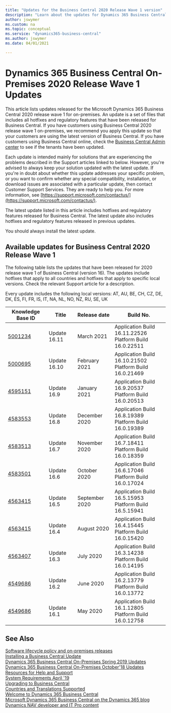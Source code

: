 ```yaml
---
title: "Updates for the Business Central 2020 Release Wave 1 version"
description: "Learn about the updates for Dynamics 365 Business Central 2020 Release Wave 1 on-premises deployments."
author: jswymer
ms.custom: na
ms.topic: conceptual
ms.service: "dynamics365-business-central"
ms.author: jswymer
ms.date: 04/01/2021

---
```


# Dynamics 365 Business Central On-Premises 2020 Release Wave 1 Updates

This article lists updates released for the Microsoft Dynamics 365 Business Central 2020 release wave 1 for on-premises. An update is a set of files that includes all hotfixes and regulatory features that have been released for Business Central. If you have customers using Business Central 2020 release wave 1 on-premises, we recommend you apply this update so that your customers are using the latest version of Business Central. If you have customers using Business Central online, check the [Business Central Admin center](../administration/tenant-admin-center.md) to see if the tenants have been updated.  

Each update is intended mainly for solutions that are experiencing the problems described in the Support articles linked to below. However, you're advised to always keep your solution updated with the latest update. If you're in doubt about whether this update addresses your specific problem, or you want to confirm whether any special compatibility, installation, or download issues are associated with a particular update, then contact Customer Support Services. They are ready to help you. For more information, see [https://support.microsoft.com/contactus/](https://support.microsoft.com/contactus/).

The latest update listed in this article includes hotfixes and regulatory features released for Business Central. The latest update also includes hotfixes and regulatory features released in previous updates.  

You should always install the latest update.

## Available updates for Business Central 2020 Release Wave 1

The following table lists the updates that have been released for 2020 release wave 1 of Business Central (version 16). The updates include hotfixes that apply to all countries and hotfixes that apply to specific local versions. Check the relevant Support article for a description.

Every update includes the following local versions: AT, AU, BE, CH, CZ, DE, DK, ES, FI, FR, IS, IT, NA, NL, NO, NZ, RU, SE, UK

|Knowledge Base ID                                           |Title                |Release date  |Build No. |
|------------------------------------------------------------|---------------------|--------------|----------|
|[5001234](https://support.microsoft.com/help/5001234)|Update 16.11 |March 2021|Application Build 16.11.22526</br>Platform Build 16.0.22511|
|[5000695](https://support.microsoft.com/help/5000695)|Update 16.10 |February 2021|Application Build 16.10.21502</br>Platform Build 16.0.21469|
|[4595151](https://support.microsoft.com/help/4595151)|Update 16.9 |January 2021|Application Build 16.9.20537</br>Platform Build 16.0.20513|
|[4583553](https://support.microsoft.com/help/4583553)|Update 16.8 |December 2020|Application Build 16.8.19389</br>Platform Build 16.0.19389|
|[4583513](https://support.microsoft.com/help/4583513)|Update 16.7 |November 2020|Application Build 16.7.18411</br>Platform Build 16.0.18359|
|[4583501](https://support.microsoft.com/help/4583501)|Update 16.6 |October 2020|Application Build 16.6.17046</br>Platform Build 16.0.17024|
|[4563415](https://support.microsoft.com/help/4576664)|Update 16.5 |September 2020|Application Build 16.5.15953</br>Platform Build 16.5.15941|
|[4563415](https://support.microsoft.com/help/4563415)|Update 16.4 |August 2020|Application Build 16.4.15445</br>Platform Build 16.0.15420|
|[4563407](https://support.microsoft.com/help/4563407)|Update 16.3 |July 2020|Application Build 16.3.14238</br>Platform Build 16.0.14195|
|[4549686](https://support.microsoft.com/help/4564072)|Update 16.2 |June 2020|Application Build 16.2.13779</br>Platform Build 16.0.13772|
|[4549686](https://support.microsoft.com/help/4549686)|Update 16.1 |May 2020|Application Build 16.1.12805</br>Platform Build 16.0.12758|

## See Also

[Software lifecycle policy and on-premises releases](../terms/lifecycle-policy-on-premises.md)  
[Installing a Business Central Update](../upgrade/upgrading-cumulative-update-v15.md)  
[Dynamics 365 Business Central On-Premises Spring 2019 Updates](update-versions-14.md)  
[Dynamics 365 Business Central On-Premises October'18 Updates](update-versions-13.md)  
[Resources for Help and Support](../help-and-support.md)  
[System Requirements April '19](system-requirement-business-central.md)  
[Upgrading to Business Central](../upgrade/upgrading-to-business-central.md)  
[Countries and Translations Supported](../compliance/apptest-countries-and-translations.md)  
[Welcome to Dynamics 365 Business Central](/dynamics365/business-central/index)  
[Microsoft Dynamics 365 Business Central on the Dynamics 365 blog](https://cloudblogs.microsoft.com/dynamics365/it/product/business-central/)  
[Dynamics NAV developer and IT Pro content](/dynamics-nav/index)